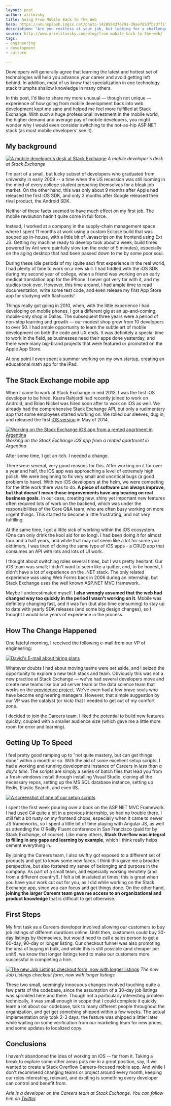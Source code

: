 ```yaml
---
layout: post
author: alitovsky
title: Going From Mobile Back To The Web
hero: https://ununsplash.imgix.net/photo-1428954376791-d9ae785dfb2d?fit=crop&fm=jpg&h=700&q=75&w=1050
description: "Are you restless at your job, but looking for a challenge? Going into a completely different technology stack has its rewards. Find out how developers can move around teams and technology at Stack Exchange to maximize happiness."
source: http://www.arielitovsky.com/blog/from-mobile-back-to-the-web/
tags:
- engineering
- development
- culture

---
```


Developers will generally agree that learning the latest and hottest set of technologies will help you advance your career and avoid getting left behind. In addition, most of us know that specialization in one technology stack triumphs shallow knowledge in many others.

In this post, I'd like to share my more unusual — though not unique — experience of how going from mobile development back into web development kept me sane and helped me feel more fulfilled at Stack Exchange. With such a huge professional investment in the mobile world, the higher demand and average pay of mobile developers, you might wonder why I would even consider switching to the not-as-hip ASP.NET stack (as most mobile developers' see it).

My background
---------------


[![A mobile developer's desk at Stack Exchange](http://i.imgur.com/0h7IQQi.jpg)](http://i.imgur.com/0h7IQQi.jpg)
*A mobile developer's desk at Stack Exchange*

I'm part of a small, but lucky subset of developers who graduated from university in early 2009 -- a time when the US recession was still looming in the mind of every college student preparing themselves for a bleak job market. On the other hand, this was only about 9 months after Apple had released the first iOS SDK, and only 3 months after Google released their rival product, the Android SDK.

Neither of these facts seemed to have much effect on my first job. The mobile revolution hadn't quite come in full force. 

Instead, I worked at a company in the supply-chain management space where I spent 11 months at work using a custom Eclipse build that was souped up in-house, with a little bit of Javascript on the frontend using Ext JS. Getting my machine ready to develop took about a week; build times powered by Ant were painfully slow (on the order of 5 minutes), especially on the aging desktop that had been passed down to me by some poor soul.

During these idle periods of my (quite sad) first experience in the real world, I had plenty of time to work on a new skill. I had fiddled with the iOS SDK during my second year of college, when a friend was working on an early medical translation app for the iPhone. I never got very far with it, and my studies took over. However, this time around, I had ample time to read documentation, write some test code, and even release my first App Store app for studying with flashcards!

Things really got going in 2010, when, with the little experience I had developing on mobile phones, I got a different gig at an up-and-coming, mobile-only shop in Dallas. The subsequent three years were a period of non-stop learning and growth — our modest shop grew from 10 developers to over 50. I had ample opportunity to learn the subtle art of mobile development on both the code and UX ends.  It was definitely a special time to work in the field, as businesses need their apps done yesterday, and there were many big-brand projects that were featured or promoted on the Apple App Store.

At one point I even spent a summer working on my own startup, creating an educational math app for the iPad. 

The Stack Exchange mobile app
--------------

When I came to work at Stack Exchange in mid 2013, I was the first iOS developer to be hired. Kasra Rahjerdi had recently joined to work on Android, and Brian Nickel was hired soon after to work on iOS as well. We already had the comprehensive Stack Exchange API, but only a rudimentary app that some employees started working on. We rolled our sleeves, dug in, and released the first [iOS version](https://blog.stackexchange.com/2014/05/stack-exchange-for-iphone-is-here/) in May of 2014.

[![Working on the Stack Exchange iOS app from a rented apartment in Argentina](http://i.imgur.com/gEzD4Pl.jpg)](http://i.imgur.com/gEzD4Pl.jpg)
*Working on the Stack Exchange iOS app from a rented apartment in Argentina*

After some time, I got an itch. I needed a change.

There were several, very good reasons for this. After working on it for over a year and half, the iOS app was approaching a level of extremely high polish. We were beginning to fix very small and uncritical bugs (a good problem to have). With two iOS developers at the helm, we were competing for the little work there was to do. **A piece of software can always improve, but that doesn't mean those improvements have any bearing on real business goals.** In our case, creating new, shiny yet important new features often required lots of work on the backend, which was under the responsibilities of the Core Q&A team, who are often busy working on more urgent things. This started to become a little frustrating, and not very fulfilling. 

At the same time, I got a little sick of working within the iOS ecosystem. (One can only drink the kool aid for so long). I had been doing it for almost four and a half years, and while that may not seem like a lot for some you oldtimers, I was tired of doing the same type of iOS apps - a CRUD app that consumes an API with lots and lots of UI work.

I thought about switching roles several times, but I was pretty hesitant. Our iOS team was small; I didn't want to seem like a quitter, and, to be honest, I didn't have a lot of experience on the .NET stack.  The only related experience was using Web Forms back in 2006 during an internship, but Stack Exchange uses the well known ASP.NET MVC framework. 

Maybe I underestimated myself. **I also wrongly assumed that the web had changed way too quickly in the period I wasn't working on it**. Mobile was definitely changing fast, and it was fun (but also time consuming) to stay up to date with yearly SDK releases (and some big design changes), so I thought I would lose years of experience in the process.

How The Change Happened
---------------------

One fateful morning, I received the following e-mail from our VP of engineering: 

[![David's E-mail about hiring plans](http://i.imgur.com/L78hiGv.jpg "...think about if you're interesting in trying for another team")](http://i.imgur.com/L78hiGv.jpg)

Whatever doubts I had about moving teams were set aside, and I seized the opportunity to explore a new tech stack and team. Obviously this was not a new practice at Stack Exchange — we've had several developers move and create new teams 
like our ad server team or the data science team that works on the [providence project](http://kevinmontrose.com/2015/01/27/providence-machine-learning-at-stack-exchange/). We've even had a few brave souls who have become engineering managers. However, that simple suggestion by our VP
was the catalyst (or kick) that I needed to get out of my comfort zone.

I decided to join the Careers team. I liked the potential to build new features quickly, coupled with a smaller audience size (which gave me a little more room for error and learning).

Getting Up To Speed
---------------------

I feel pretty good ramping up to "not quite mastery, but can get things done" within a month or so. With the aid of some excellent setup scripts, I had a working and running development instance of Careers in *less than a day's time*. The scripts are simply a series of batch files that lead you from a fresh-windows install through installing Visual Studio, cloning all the necessary repos, setting up the MS SQL database instance, setting up Redis, Elastic Search, and even IIS.

[![A screenshot of one of our setup scripts](http://i.imgur.com/jPgMXsM.png?1 "A screenshot of one of our setup scripts")](http://i.imgur.com/jPgMXsM.png?1)

I spent the first week pouring over a book on the ASP.NET MVC Framework. I had used C# quite a bit in a previous internship, so had no trouble there. I still felt a bit rusty on my frontend chops, especially when it came to newer JS frameworks, so I spent a little bit of time playing with Angular JS, as well as attending the O'Reilly Fluent conference in San Francisco (paid for by Stack Exchange, of course). Like many others, **Stack Overflow was integral to filling in any gaps and learning by example**, which I think really helps cement everything in.

By joining the Careers team, I also swiftly got exposed to a different set of products and got to know some new faces. I think this gave me a broader perspective, but also fostered my sense of belonging and purpose in the company. As part of a small team, and especially working remotely (and from a different country!), I felt a bit insulated at times; this is great when you have your work cut out for you, as I did while working on the Stack Exchange app, since you can focus and get things done. On the other hand, **joining the larger Careers team gave me access to an organizational and product knowledge** that is difficult to get otherwise.


First Steps
------------------
My first task as a Careers developer involved allowing our customers to buy job listings of different durations online. Until then, customers could buy 30-day listings by themselves, but would need to call a sales person to get a 60-day, 90-day or longer listing. Our checkout funnel was also promoting the idea of buying in bulk, and while this is still possible (and cheaper per unit!), we know that longer listings tend to make our customers more successful in completing a hire. 

[![The new Job Listings checkout form, now with longer listings](http://i.imgur.com/JzzMNb7.jpg)](http://i.imgur.com/JzzMNb7.jpg)
*The new Job Listings checkout form, now with longer listings*

These two small, seemingly innocuous changes involved touching quite a few parts of the codebase, since the assumption of a 30-day job listings was sprinkled here and there. Though not a particularly interesting problem technically, it was small enough in scope that I could complete it quickly, learn a lot about our codebase, talk to many different people throughout the organization, and get get something shipped within a few weeks. The actual implementation only took 2-3 days; the feature was shipped a littler later while waiting on some verification from our marketing team for new prices, and some updates to localized copy.

Conclusions
-----------------

I haven't abandoned the idea of working on iOS -- far from it. Taking a break to explore some other areas puts me in a great position, say, if we wanted to create a Stack Overflow Careers-focused mobile app. And while I don't recommend changing teams or project around every month, keeping our roles interesting, relevant, and exciting is something every developer can  control and benefit from.

*Arie is a developer on the Careers team at Stack Exchange. You can follow him on [Twitter](https://twitter.com/arielitovsky).*
